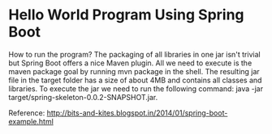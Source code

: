 Hello World Program Using Spring Boot
=====================================

How to run the program?
The packaging of all libraries in one jar isn't trivial but Spring Boot offers a nice Maven plugin. All we need to execute is the maven package goal by running mvn package in the shell. The resulting jar file in the target folder has a size of about 4MB and contains all classes and libraries. To execute the jar we need to run the following command: java -jar target/spring-skeleton-0.0.2-SNAPSHOT.jar.


Reference:
http://bits-and-kites.blogspot.in/2014/01/spring-boot-example.html